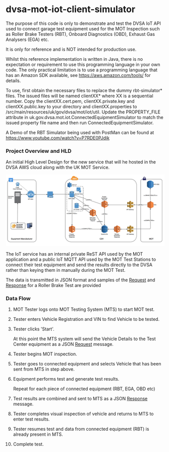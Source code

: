 # dvsa-mot-iot-client-simulator
The purpose of this code is only to demonstrate and test the DVSA IoT API used to connect garage test equipment used for
the MOT Inspection such as Roller Brake Testers (RBT), Onboard Diagnostics (OBD), Exhaust Gas Analysers (EGA) etc.

It is only for reference and is NOT intended for production use.

Whilst this reference implementation is written in Java, there is no expectation or requirement to use this programming language in your own code. 
The only practical limitation is to use a programming language that has an Amazon SDK available, see https://aws.amazon.com/tools/ for details.

To use, first obtain the necessary files to replace the dummy rbt-simulator* files. The issued files will be named clientXX* where XX is a sequential number. 
Copy the clientXX.cert.pem, clientXX.private.key and clientXX.public.key to your <ProjectRoot> directory and clientXX.properties 
to <ProjectRoot>/src/main/resources/uk/gov/dvsa/mot/iot/util. Update the PROPERTY_FILE attribute in uk.gov.dvsa.mot.iot.ConnectedEquipmentSimulator 
to match the issued property file name and then run ConnectedEquipmentSimulator.

A Demo of the RBT Simulator being used with PostMan can be found at https://www.youtube.com/watch?v=P7RDE0PJdik

### Project Overview and HLD

An initial High Level Design for the new service that will he hosted in the DVSA AWS cloud along with the UK MOT Service.

![High Level Design](/etc/C2V-HLD.jpeg)

The IoT service has an internal private ReST API used by the MOT application and a public IoT MQTT API used by the MOT Test 
Stations to connect their test equipment and send the results directly to the DVSA rather than keying them in manually
during the MOT Test.

The data is transmitted in JSON format and samples of the [Request](etc/WorkOrderRequest.json) and [Response](etc/WorkOrderResponse.json) 
for a Roller Brake Test are provided

### Data Flow

1. MOT Tester logs onto MOT Testing System (MTS) to start MOT test.
2. Tester enters Vehicle Registration and VIN to find Vehicle to be tested.
3. Tester clicks 'Start'.

   At this point the MTS system will send the Vehicle Details to the Test Center equipment as a JSON [Request](etc/WorkOrderRequest.json) message.
   
4. Tester begins MOT inspection.
5. Tester goes to connected equipment and selects Vehicle that has been sent from MTS in step above.
6. Equipment performs test and generate test results.

   Repeat for each piece of connected equipment (RBT, EGA, OBD etc)
   
7. Test results are combined and sent to MTS as a JSON [Response](etc/WorkOrderResponse.json) message.
8. Tester completes visual inspection of vehicle and returns to MTS to enter test results.
9. Tester resumes test and data from connected equipment (RBT) is already present in MTS.
10. Complete test.

